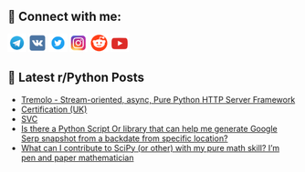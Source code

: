 ## 🔎 Connect with me:
[<img src="https://github.com/bullbesh/bullbesh/blob/main/images/Telegram.png" width="32" height="32" />](https://t.me/bullbesh)
[<img src="https://github.com/bullbesh/bullbesh/blob/main/images/VK.png" width="32" height="32" />](https://vk.com/bullbesh)
[<img src="https://github.com/bullbesh/bullbesh/blob/main/images/Twitter.png" width="32" height="32" />](https://twitter.com/bullbesh1)
[<img src="https://github.com/bullbesh/bullbesh/blob/main/images/Instagram.png" width="32" height="32" />](https://www.instagram.com/bullbesh)
[<img src="https://github.com/bullbesh/bullbesh/blob/main/images/Reddit.png" width="32" height="32" />](https://www.reddit.com/user/bullbesh)
[<img src="https://github.com/bullbesh/bullbesh/blob/main/images/YouTube.png" width="32" height="32" />](https://www.youtube.com/channel/UCtfjRs6uzgq5mfm8S06WTcg)

## 📕 Latest r/Python Posts
<!-- BLOG-POST-LIST:START -->
- [Tremolo - Stream-oriented, async, Pure Python HTTP Server Framework](https://www.reddit.com/r/Python/comments/12p8e92/tremolo_streamoriented_async_pure_python_http/)
- [Certification &lpar;UK&rpar;](https://www.reddit.com/r/Python/comments/12p8a6k/certification_uk/)
- [SVC](https://www.reddit.com/r/Python/comments/12p89tt/svc/)
- [Is there a Python Script Or library that can help me generate Google Serp snapshot from a backdate from specific location?](https://www.reddit.com/r/Python/comments/12p7tb4/is_there_a_python_script_or_library_that_can_help/)
- [What can I contribute to SciPy &lpar;or other&rpar; with my pure math skill? I’m pen and paper mathematician](https://www.reddit.com/r/Python/comments/12p771v/what_can_i_contribute_to_scipy_or_other_with_my/)
<!-- BLOG-POST-LIST:END -->
